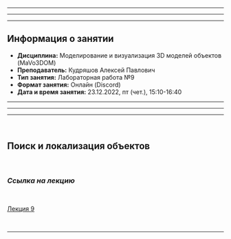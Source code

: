 ___
___
___
## Информация о занятии
- __Дисциплина:__ Моделирование и визуализация 3D моделей объектов (MaVo3DOM)
- __Преподаватель:__ Кудряшов Алексей Павлович
- __Тип занятия:__ Лабораторная работа №9
- __Формат занятия:__ Онлайн (Discord)
- __Дата и время занятия:__ 23.12.2022, пт (чет.), 15:10-16:40
___
___
___

&nbsp;

## Поиск и локализация объектов

&nbsp;

### ___Ссылка на лекцию___

&nbsp;

[Лекция 9](https://www.lektorium.tv/lecture/13545)

&nbsp;

___